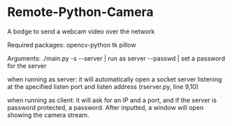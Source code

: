 # Remote-Python-Camera
A bodge to send a webcam video over the network

Required packages:
opencv-python
tk
pillow

Arguments:
./main.py
  -s --server | run as server
  --passwd    | set a password for the server

when running as server:
it will automatically open a socket server listening at the specified listen port and listen address (rserver.py, line 9,10)

when running as client:
it will ask for an IP and a port, and if the server is password protected, a password. After inputted, a window will open showing the camera stream.
